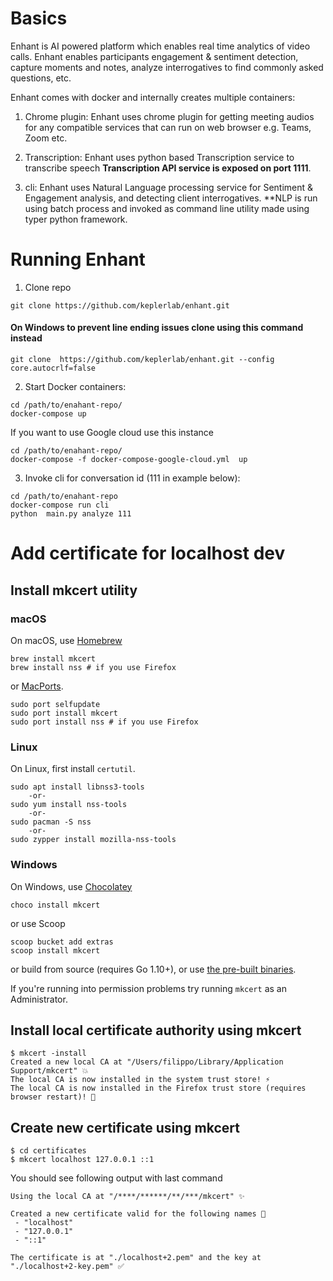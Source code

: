 # Basics

Enhant is AI powered platform which enables real time analytics of video calls. Enhant enables participants engagement & sentiment detection, capture moments and notes, analyze interrogatives to find commonly asked questions, etc.

Enhant comes with docker and internally creates multiple containers:

1. Chrome plugin: Enhant uses chrome plugin for getting meeting audios for any compatible services that can run on web browser e.g. Teams, Zoom etc. 

2. Transcription: Enhant uses python based Transcription service to transcribe speech **Transcription API service is exposed on port 1111**. 

3. cli: Enhant uses Natural Language processing service for Sentiment & Engagement analysis, and detecting client interrogatives. 
**NLP is run using batch process and invoked as command line utility made using typer python framework. 



# Running Enhant

1. Clone repo 
```
git clone https://github.com/keplerlab/enhant.git
```

#### On **Windows** to prevent line ending issues clone using this command instead
```
git clone  https://github.com/keplerlab/enhant.git --config core.autocrlf=false
```



2. Start Docker containers:

```
cd /path/to/enahant-repo/
docker-compose up
```
If you want to use Google cloud use this instance
```
cd /path/to/enahant-repo/
docker-compose -f docker-compose-google-cloud.yml  up
```

3. Invoke cli for conversation id (111 in example below):

```
cd /path/to/enahant-repo
docker-compose run cli
python  main.py analyze 111 
```

# Add certificate for localhost dev

## Install mkcert utility 

### macOS

On macOS, use [Homebrew](https://brew.sh/)

```
brew install mkcert
brew install nss # if you use Firefox
```

or [MacPorts](https://www.macports.org/).

```
sudo port selfupdate
sudo port install mkcert
sudo port install nss # if you use Firefox
```

### Linux

On Linux, first install `certutil`.

```
sudo apt install libnss3-tools
    -or-
sudo yum install nss-tools
    -or-
sudo pacman -S nss
    -or-
sudo zypper install mozilla-nss-tools
```


### Windows

On Windows, use [Chocolatey](https://chocolatey.org)

```
choco install mkcert
```

or use Scoop

```
scoop bucket add extras
scoop install mkcert
```

or build from source (requires Go 1.10+), or use [the pre-built binaries](https://github.com/FiloSottile/mkcert/releases).

If you're running into permission problems try running `mkcert` as an Administrator.


## Install local certificate authority using mkcert

```
$ mkcert -install
Created a new local CA at "/Users/filippo/Library/Application Support/mkcert" 💥
The local CA is now installed in the system trust store! ⚡️
The local CA is now installed in the Firefox trust store (requires browser restart)! 🦊
```

## Create new certificate using mkcert 
```
$ cd certificates
$ mkcert localhost 127.0.0.1 ::1
```
You should see following output with last command
```
Using the local CA at "/****/******/**/***/mkcert" ✨

Created a new certificate valid for the following names 📜
 - "localhost"
 - "127.0.0.1"
 - "::1"

The certificate is at "./localhost+2.pem" and the key at "./localhost+2-key.pem" ✅
```



